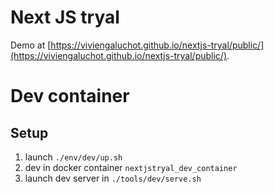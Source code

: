 # Next JS tryal

Demo at [https://viviengaluchot.github.io/nextjs-tryal/public/](https://viviengaluchot.github.io/nextjs-tryal/public/).


# Dev container

## Setup

1. launch `./env/dev/up.sh`
2. dev in docker container `nextjstryal_dev_container`
3. launch dev server in `./tools/dev/serve.sh`
